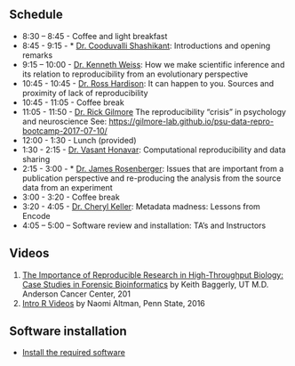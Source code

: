 
## Schedule

* 8:30 – 8:45 - Coffee and light breakfast
* 8:45 - 9:15 - * [Dr. Cooduvalli Shashikant](http://animalscience.psu.edu/directory/css13): Introductions and opening remarks
* 9:15 – 10:00 - [Dr. Kenneth Weiss](http://anth.la.psu.edu/people/kmw40): How we make scientific inference and its relation to reproducibility from an evolutionary perspective
* 10:45 - 10:45 - [Dr. Ross Hardison](http://bmb.psu.edu/directory/rch8): It can happen to you. Sources and proximity of lack of reproducibility
* 10:45 - 11:05 - Coffee break
* 11:05 - 11:50 - [Dr. Rick Gilmore](http://psych.la.psu.edu/directory/rog1) The reproducibility “crisis” in psychology and neuroscience  See: https://gilmore-lab.github.io/psu-data-repro-bootcamp-2017-07-10/
* 12:00 - 1:30 - Lunch (provided)
* 1:30 - 2:15 - [Dr. Vasant Honavar](https://www.ist.psu.edu/directory/faculty/vuh14): Computational reproducibility and data sharing
* 2:15 - 3:00 - * [Dr. James Rosenberger](http://stat.psu.edu/people/jlr): Issues that are important from a publication perspective and re-producing the analysis from the source data from an experiment
* 3:00 - 3:20 - Coffee break
* 3:20 - 4:05	- [Dr. Cheryl Keller](http://bmb.psu.edu/directory/cak142): Metadata madness: Lessons from Encode
* 4:05 – 5:00 – Software review and installation: TA’s and Instructors

## Videos

1. [The Importance of Reproducible Research
  in High-Throughput Biology: Case Studies in Forensic Bioinformatics][bag] by Keith Baggerly, UT M.D. Anderson Cancer Center, 201  
2. [Intro R Videos](https://psu.app.box.com/s/qudhqftt9dr2nveolfs4coo3122cpnfd) by Naomi Altman, Penn State, 2016


[bag]: http://videolectures.net/cancerbioinformatics2010_baggerly_irrh 
[irrep]: http://www.nature.com/news/reproducibility-1.17552
[crisis]: http://www.nature.com/news/1-500-scientists-lift-the-lid-on-reproducibility-1.19970
[reproducibility]: http://www.nature.com/news/reproducibility-1.17552

## Software installation 

* [Install the required software](/install.html)
